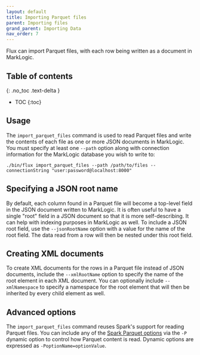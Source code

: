 ```yaml
---
layout: default
title: Importing Parquet files
parent: Importing files
grand_parent: Importing Data
nav_order: 7
---
```


Flux can import Parquet files, with each row being written as a document in MarkLogic.

## Table of contents
{: .no_toc .text-delta }

- TOC
{:toc}

## Usage

The `import_parquet_files` command is used to read Parquet files and write the contents of each file as one or more JSON
documents in MarkLogic. You must specify at least one `--path` option along with connection information for the 
MarkLogic database you wish to write to:

    ./bin/flux import_parquet_files --path /path/to/files --connectionString "user:password@localhost:8000"

## Specifying a JSON root name

By default, each column found in a Parquet file will become a top-level field in the JSON document written to
MarkLogic. It is often useful to have a single "root" field in a JSON document so that it is more self-describing. It
can help with indexing purposes in MarkLogic as well. To include a JSON root field, use the `--jsonRootName` option with
a value for the name of the root field. The data read from a row will then be nested under this root field.

## Creating XML documents

To create XML documents for the rows in a Parquet file instead of JSON documents, include the `--xmlRootName`
option to specify the name of the root element in each XML document. You can optionally include `--xmlNamespace` to
specify a namespace for the root element that will then be inherited by every child element as well.

## Advanced options

The `import_parquet_files` command reuses Spark's support for reading Parquet files. You can include any of
the [Spark Parquet options](https://spark.apache.org/docs/latest/sql-data-sources-parquet.html) via the `-P` dynamic option
to control how Parquet content is read. Dynamic options are expressed as `-PoptionName=optionValue`.
